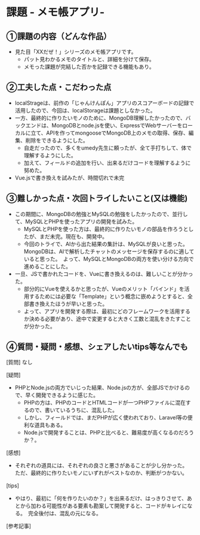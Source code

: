 # 課題 - メモ帳アプリ-

## ①課題の内容（どんな作品）
- 見た目「XXだぜ！」シリーズのメモ帳アプリです。
  - パット見わかるメモのタイトルと、詳細を分けて保存。
  - メモった課題が完結した否かを記録できる機能もあり。　　

## ②工夫した点・こだわった点
- localStrageは、前作の「じゃんけんぽん」アプリのスコアーボードの記録で活用したので、今回は、localStorageは課題としなかった。
- 一方、最終的に作りたいモノのために、MongoDB理解したかったので、バックエンドは、MongoDBとnode.jsを使い、ExpressでWebサーバーをローカルに立て、APIを作ってmongooseでMongoDB上のメモの取得、保存、編集、削除をできるようにした。
  - 自走だったので、多くをumedy先生に頼ったが、全て手打ちして、体で理解するようにした。
  - 加えて、フィールドの追加を行い、出来るだけコードを理解するように努めた。
- Vue.jsで書き換えを試みたが、時間切れで未完

## ③難しかった点・次回トライしたいこと(又は機能)
- この期間に、MongoDBの勉強とMySQLの勉強をしたかったので、並行して、MySQLとPHPを使ったアプリの開発を試みた。
  - MySQLとPHPを使った方は、最終的に作りたいモノの部品を作ろうとしたが、まだ未完。現在も、開発中。　
  - 今回のトライで、AIから出た結果の集計は、MySQLが良いと思った。　MongoDBは、AIで解析したチャットのメッセージを保存するのに適していると思った。　よって、MySQLとMongoDBの両方を使い分ける方向で進めることにした。
- 一旦、JSで書かれたコードを、Vueに書き換えるのは、難しいことが分かった。
  - 部分的にVueを使えるかと思ったが、Vueのメリット「バインド」を活用するためには必要な「Template」という概念に嵌めようとすると、全部書き換えたほうが早いと思った。　
  - よって、アプリを開発する際は、最初にどのフレームワークを活用するか決める必要があり、途中で変更すると大きく工数と混乱をきたすことが分かった。

## ④質問・疑問・感想、シェアしたいtips等なんでも
[質問]
なし

[疑問]　
- PHPとNode.jsの両方でいじった結果、Node.jsの方が、全部JSでかけるので、早く開発できるように感じた。　
  - PHPの方は、PHPのコードとHTMLコードが一つPHPファイルに混在するので、書いているうちに、混乱した。
  - しかし、フィールドでは、まだPHPが広く使われており、Laravel等の便利な道具もある。　
  - Node.jsで開発することは、PHPと比べると、難易度が高くなるのだろうか？。

[感想]　
  - それぞれの道具には、それぞれの良さと悪さがあることが少し分かった。　ただ、最終的に作りたいモノにいずれがベストなのか、判断がつかない。　

[tips]　
  - やはり、最初に「何を作りたいのか？」を出来るだけ、はっきりさせて、あとから加わる可能性がある要素も勘案して開発すると、コードがキレイになる。　完全後付は、混乱の元になる。

[参考記事]
